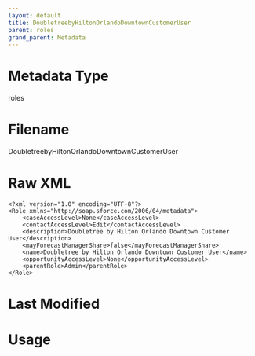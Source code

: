 ```yaml
---
layout: default
title: DoubletreebyHiltonOrlandoDowntownCustomerUser
parent: roles
grand_parent: Metadata
---
```

# Metadata Type
roles


# Filename 
DoubletreebyHiltonOrlandoDowntownCustomerUser


# Raw XML
```
<?xml version="1.0" encoding="UTF-8"?>
<Role xmlns="http://soap.sforce.com/2006/04/metadata">
    <caseAccessLevel>None</caseAccessLevel>
    <contactAccessLevel>Edit</contactAccessLevel>
    <description>Doubletree by Hilton Orlando Downtown Customer User</description>
    <mayForecastManagerShare>false</mayForecastManagerShare>
    <name>Doubletree by Hilton Orlando Downtown Customer User</name>
    <opportunityAccessLevel>None</opportunityAccessLevel>
    <parentRole>Admin</parentRole>
</Role>
```


# Last Modified


# Usage
